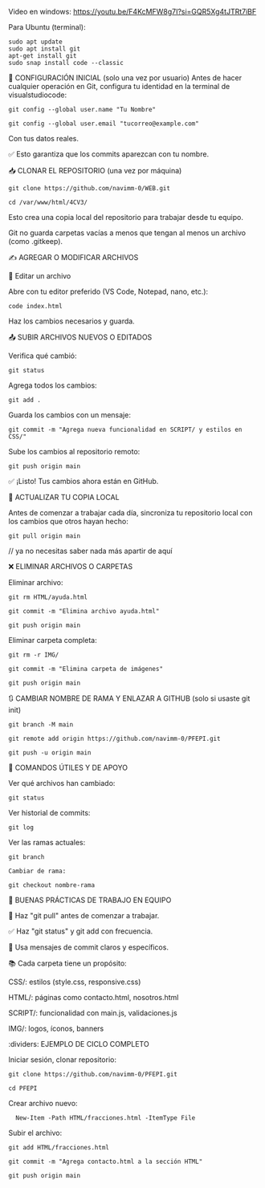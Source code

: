 Video en windows: 
    https://youtu.be/F4KcMFW8g7I?si=GQR5Xg4tJTRt7iBF

Para Ubuntu (terminal): 
    
    sudo apt update
    sudo apt install git
    apt-get install git
    sudo snap install code --classic



:wrench: CONFIGURACIÓN INICIAL (solo una vez por usuario)
  Antes de hacer cualquier operación en Git, configura tu identidad en la terminal de visualstudiocode:


    git config --global user.name "Tu Nombre"

    git config --global user.email "tucorreo@example.com"

Con tus datos reales.

:white_check_mark: Esto garantiza que los commits aparezcan con tu nombre.

:inbox_tray: CLONAR EL REPOSITORIO (una vez por máquina)


    git clone https://github.com/navimm-0/WEB.git

    cd /var/www/html/4CV3/

 Esto crea una copia local del repositorio para trabajar desde tu equipo.

Git no guarda carpetas vacías a menos que tengan al menos un archivo (como .gitkeep).

:writing_hand: AGREGAR O MODIFICAR ARCHIVOS

:small_blue_diamond: Editar un archivo

Abre con tu editor preferido (VS Code, Notepad, nano, etc.):

    code index.html

Haz los cambios necesarios y guarda.

:outbox_tray: SUBIR ARCHIVOS NUEVOS O EDITADOS

  Verifica qué cambió:

    git status

Agrega todos los cambios:

    git add .

Guarda los cambios con un mensaje:

    git commit -m "Agrega nueva funcionalidad en SCRIPT/ y estilos en CSS/"

 Sube los cambios al repositorio remoto:

    git push origin main

:white_check_mark: ¡Listo! Tus cambios ahora están en GitHub.

:arrows_counterclockwise: ACTUALIZAR TU COPIA LOCAL

  Antes de comenzar a trabajar cada día, sincroniza tu repositorio local con los cambios que otros hayan hecho:

    git pull origin main

// ya no necesitas saber nada más apartir de aquí

:x: ELIMINAR ARCHIVOS O CARPETAS

  Eliminar archivo:

    git rm HTML/ayuda.html

    git commit -m "Elimina archivo ayuda.html"

    git push origin main
    
  Eliminar carpeta completa:

    git rm -r IMG/

    git commit -m "Elimina carpeta de imágenes"

    git push origin main

:arrows_clockwise: CAMBIAR NOMBRE DE RAMA Y ENLAZAR A GITHUB (solo si usaste git init)

    git branch -M main
  
    git remote add origin https://github.com/navimm-0/PFEPI.git

    git push -u origin main

:test_tube: COMANDOS ÚTILES Y DE APOYO

  Ver qué archivos han cambiado:

    git status

  Ver historial de commits:


    git log

  Ver las ramas actuales:

    git branch

    Cambiar de rama:

    git checkout nombre-rama

:soap: BUENAS PRÁCTICAS DE TRABAJO EN EQUIPO

:arrows_counterclockwise: Haz "git pull" antes de comenzar a trabajar.

 :white_check_mark: Haz "git status" y git add con frecuencia.

:speech_balloon: Usa mensajes de commit claros y específicos.

:books: Cada carpeta tiene un propósito:

CSS/: estilos (style.css, responsive.css)

HTML/: páginas como contacto.html, nosotros.html

SCRIPT/: funcionalidad con main.js, validaciones.js

 IMG/: logos, íconos, banners

:dividers: EJEMPLO DE CICLO COMPLETO

  Iniciar sesión, clonar repositorio:

    git clone https://github.com/navimm-0/PFEPI.git

    cd PFEPI

  Crear archivo nuevo:

      New-Item -Path HTML/fracciones.html -ItemType File

  Subir el archivo:


    git add HTML/fracciones.html

    git commit -m "Agrega contacto.html a la sección HTML"

    git push origin main
